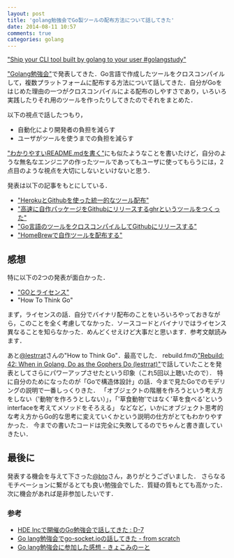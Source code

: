```yaml
---
layout: post
title: 'golang勉強会でGo製ツールの配布方法について話してきた'
date: 2014-08-11 10:57
comments: true
categories: golang
---
```


<script async class="speakerdeck-embed" data-id="1e6e28a001af013285ba2abb871a81a5" data-ratio="1.77777777777778" src="http://speakerdeck.com/assets/embed.js"></script>

["Ship your CLI tool built by golang to your user #golangstudy"](https://speakerdeck.com/tcnksm/ship-your-cli-tool-built-by-golang-to-your-user-number-golangstudy)

["Golang勉強会"](http://connpass.com/event/7814/)で発表してきた．Go言語で作成したツールをクロスコンパイルして，複数プラットフォームに配布する方法について話してきた．自分がGoをはじめた理由の一つがクロスコンパイルによる配布のしやすさであり，いろいろ実践したりそれ用のツールを作ったりしてきたのでそれをまとめた．

以下の視点で話したつもり，

- 自動化により開発者の負担を減らす
- ユーザがツールを使うまでの負担を減らす

["わかりやすいREADME.mdを書く"](http://deeeet.com/writing/2014/07/31/readme/)にも似たようなことを書いたけど，自分のような無名なエンジニアの作ったツールであってもユーザに使ってもらうには，2点目のような視点を大切にしないといけないと思う．

発表は以下の記事をもとにしている．

- ["HerokuとGithubを使った統一的なツール配布"](http://deeeet.com/writing/2014/08/07/github-heroku-dist/)
- ["高速に自作パッケージをGithubにリリースするghrというツールをつくった"](http://deeeet.com/writing/2014/07/29/ghr/)
- ["Go言語のツールをクロスコンパイルしてGithubにリリースする"](http://deeeet.com/writing/2014/07/23/github-release/)
- ["HomeBrewで自作ツールを配布する"](http://deeeet.com/writing/2014/05/20/brew-tap/)

## 感想

特に以下の2つの発表が面白かった．

- ["GOとライセンス"](https://speakerdeck.com/nabeken/go-and-license)
- "How To Think Go"

まず，ライセンスの話．自分でバイナリ配布のことをいろいろやっておきながら，このことを全く考慮してなかった．ソースコードとバイナリではライセンス異なることを知らなかった．めんどくせえけど大事だと思います．参考文献読みます．

あと[@lestrrat](https://twitter.com/lestrrat)さんの"How to Think Go"．最高でした．
rebuild.fmの["Rebuild: 42: When in Golang, Do as the Gophers Do (lestrrat)"](http://rebuild.fm/42/)で話していたことを発表としてさらにパワーアップさせたという印象（これ5回以上聴いたので）．
特に自分のためになったのが「Goで構造体設計」の話．今まで見たGoでのモデリングの説明で一番しっくりきた．
「オブジェクトの階層を作ろうという考え方をしない（'動物'を作ろうとしない）」，「'草食動物'ではなく'草を食べる'というinterfaceを考えてメソッドをそろえる」
などなど，いかにオブジェクト思考的な考え方からGo的な思考に変えていくかという説明の仕方がとてもわかりやすかった．
今までの書いたコードは完全に失敗してるのでちゃんと書き直していきたい．

## 最後に

発表する機会を与えて下さった[@bto](https://twitter.com/bto)さん，ありがとうございました．
さらなるモチベーションに繋がるとても良い勉強会でした．質疑の質もとても高かった．次に機会があれば是非参加したいです．

### 参考

- [HDE Incで開催のGo勉強会で話してきた : D-7 <altijd in beweging>](http://lestrrat.ldblog.jp/archives/40268722.html)
- [Go lang勉強会でgo-socket.ioの話してきた - from scratch](http://yosuke-furukawa.hatenablog.com/entry/2014/08/11/095157)
- [Go lang勉強会に参加した感想 - きょこみのーと](http://kyokomi.hatenablog.com/entry/2014/08/10/110909)
